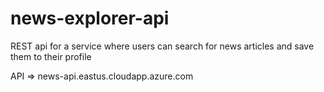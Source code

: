 # news-explorer-api

REST api for a service where users can search for news articles and save them to their profile

API => news-api.eastus.cloudapp.azure.com
